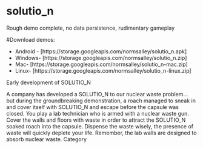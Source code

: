 # solutio_n

Rough demo complete, no data persistence, rudimentary gameplay

#Download demos:
<ul>
<li>Android - [https://storage.googleapis.com/normsalley/solutio_n.apk]</li>
<li>Windows- [https://storage.googleapis.com/normsalley/solutio_n.zip]</li>
<li>Mac- [https://storage.googleapis.com/normsalley/solutio_n-mac.zip]</li>
<li>Linux- [https://storage.googleapis.com/normsalley/solutio_n-linux.zip]</li>
</ul>


Early development of SOLUTIO_N

A company has developed a SOLUTIO_N to our nuclear waste problem... but during the groundbreaking demonstration, a roach managed to sneak in and cover itself with SOLUTIO_N and escape before the capsule was closed.
You play a lab technician who is armed with a nuclear waste gun. 
Cover the walls and floors with waste in order to attract the SOLUTIO_N soaked roach into the capsule.
Dispense the waste wisely, the presence of waste will quickly deplete your life.
Remember, the lab walls are designed to absorb nuclear waste.
Category
